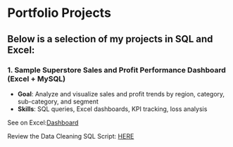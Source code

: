 # Portfolio Projects
## Below is a selection of my projects in SQL and Excel:

### 1. Sample Superstore Sales and Profit Performance Dashboard (Excel + MySQL)

- **Goal**: Analyze and visualize sales and profit trends by region, category, sub-category, and segment  
- **Skills**: SQL queries, Excel dashboards, KPI tracking, loss analysis  

See on Excel:[Dashboard](./sales-dashboard-excel)

Review the Data Cleaning SQL Script: [HERE](./sales-dashboard-excel)







